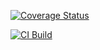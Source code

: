 [![Coverage Status](https://coveralls.io/repos/github/SamuelScara/ASSIGNMENT_2_MTSS/badge.svg?branch=master)](https://coveralls.io/github/SamuelScara/ASSIGNMENT_2_MTSS?branch=master)

[![CI Build](https://github.com/SamuelScara/ASSIGNMENT_2_MTSS/actions/workflows/build.yml/badge.svg)](https://github.com/SamuelScara/ASSIGNMENT_2_MTSS/actions/workflows/build.yml)